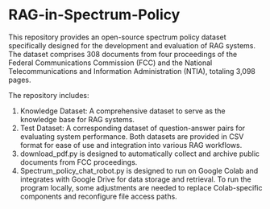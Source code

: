 # RAG-in-Spectrum-Policy
This repository provides an open-source spectrum policy dataset specifically designed for the development and evaluation of RAG systems. The dataset comprises 308 documents from four proceedings of the Federal Communications Commission (FCC) and the National Telecommunications and Information Administration (NTIA), totaling 3,098 pages.

The repository includes:

1. Knowledge Dataset: A comprehensive dataset to serve as the knowledge base for RAG systems. 
2. Test Dataset: A corresponding dataset of question-answer pairs for evaluating system performance.
Both datasets are provided in CSV format for ease of use and integration into various RAG workflows.
3. download_pdf.py is designed to automatically collect and archive public documents from FCC proceedings.
4. Spectrum_policy_chat_robot.py is designed to run on Google Colab and integrates with Google Drive for data storage and retrieval. To run the program locally, some adjustments are needed to replace
Colab-specific components and reconfigure file access paths.
